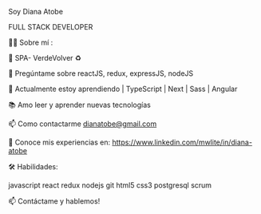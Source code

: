 Soy Diana Atobe

FULL STACK DEVELOPER

👩‍💻 Sobre mí :

🔭 SPA- VerdeVolver ♻️

💬 Pregúntame sobre reactJS, redux, expressJS, nodeJS

🌱 Actualmente estoy aprendiendo | TypeScript | Next | Sass | Angular

📚 Amo leer y aprender nuevas tecnologías

📫 Como contactarme dianatobe@gmail.com

📄 Conoce mis experiencias en: https://www.linkedin.com/mwlite/in/diana-atobe


🛠 Habilidades:


 javascript  react  redux  nodejs  git  html5  css3 postgresql scrum


📫 Contáctame y hablemos!

